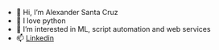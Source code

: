 - 👋 Hi, I’m Alexander Santa Cruz
- 💞️ I love python
- 👀 I’m interested in ML, script automation and web services
- 📫 [Linkedin](https://www.linkedin.com/in/alexanderscpo)
